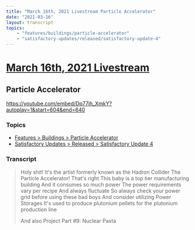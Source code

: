```yaml
---
title: "March 16th, 2021 Livestream Particle Accelerator"
date: "2021-03-16"
layout: transcript
topics:
    - "features/buildings/particle-accelerator"
    - "satisfactory-updates/released/satisfactory-update-4"
---
```

# [March 16th, 2021 Livestream](../2021-03-16.md)
## Particle Accelerator
https://youtube.com/embed/Dp77ih_XmkY?autoplay=1&start=604&end=640

### Topics
* [Features > Buildings > Particle Accelerator](../topics/features/buildings/particle-accelerator.md)
* [Satisfactory Updates > Released > Satisfactory Update 4](../topics/satisfactory-updates/released/satisfactory-update-4.md)

### Transcript

> Holy shit! It's the artist formerly known as the Hadron Collider The Particle Accelerator! That's right This baby is a top tier manufacturing building And it consumes so much power The power requirements vary per recipe And always fluctuate So always check your power grid
before using these bad boys And consider utilizing Power Storages It's used to produce plutonium pellets
for the plutonium production line
>
> And also Project Part #9: Nuclear Pasta
